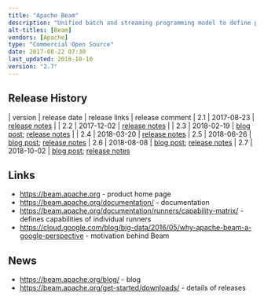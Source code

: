 ```yaml
---
title: "Apache Beam"
description: "Unified batch and streaming programming model to define portable data processing pipelines and execute these using a range of different engines. Originating from the Google Dataflow model, focuses on unifying both styles of processing by treating static data sets as streams (which happen to have a beginning and an end), while achieving data correctness and the ability to handle late-arriving data through a set of abstractions and concepts that give users control over estimated quality of arrived data (completeness), duration to wait for results (latency) and how much speculative/redundant computation to do (cost). Allows business logic, data characteristics and trade-off strategies to be defined via different programming languages through pluggable language SDKs (with out of the box support for Java and Python).  Supports a range of pluggable runtime platforms through pipeline runners, with support for a direct runner (for development and testing pipelines in a non-distributed environment), Apache Apex, Flink, Spark, and (under development) Gearpump runners, and a Google Cloud Dataflow runner. Also supports a growing set of connectors that allow pipelines to read and write data to various data storage systems (IOs). An Apache project, opened sourced by Google in January 2016, graduated in January 2017, with a first stable release (2.0) in May 2017. Written in Java and Python and under active development with a large number of contributors including Google, data Artisans, Talend and PayPal."
alt-titles: [Beam]
vendors: [Apache]
type: "Commercial Open Source"
date: 2017-08-22 07:30
last_updated: 2018-10-10
version: "2.7"
---
```

## Release History

| version | release date | release links | release comment
| 2.1 | 2017-08-23 | [release notes](https://issues.apache.org/jira/secure/ReleaseNote.jspa?projectId=12319527&version=12340528) |
| 2.2 | 2017-12-02 | [release notes](https://issues.apache.org/jira/secure/ReleaseNote.jspa?projectId=12319527&version=12341044) |
| 2.3 | 2018-02-19 | [blog post](https://beam.apache.org/blog/2018/02/19/beam-2.3.0.html); [release notes](https://issues.apache.org/jira/secure/ReleaseNote.jspa?projectId=12319527&version=12341608) |
| 2.4 | 2018-03-20 | [release notes](https://issues.apache.org/jira/secure/ReleaseNote.jspa?projectId=12319527&version=12341608)
| 2.5 | 2018-06-26 | [blog post](https://beam.apache.org/blog/2018/06/26/beam-2.5.0.html); [release notes](https://issues.apache.org/jira/secure/ReleaseNote.jspa?projectId=12319527&version=12342847)
| 2.6 | 2018-08-08 | [blog post](https://beam.apache.org/blog/2018/08/10/beam-2.6.0.html); [release notes](https://issues.apache.org/jira/secure/ReleaseNote.jspa?projectId=12319527&version=12343392)
| 2.7 | 2018-10-02 | [blog post](https://beam.apache.org/blog/2018/10/03/beam-2.7.0.html); [release notes](https://issues.apache.org/jira/secure/ReleaseNote.jspa?projectId=12319527&version=12343654)

## Links

* <https://beam.apache.org> - product home page
* <https://beam.apache.org/documentation/> - documentation
* <https://beam.apache.org/documentation/runners/capability-matrix/> - defines capabilities of individual runners
* <https://cloud.google.com/blog/big-data/2016/05/why-apache-beam-a-google-perspective> - motivation behind Beam

## News

* <https://beam.apache.org/blog/> - blog
* <https://beam.apache.org/get-started/downloads/> - details of releases